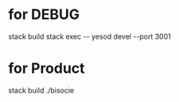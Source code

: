 # for DEBUG

stack build
stack exec -- yesod devel --port 3001

# for Product

stack build
./bisocie

